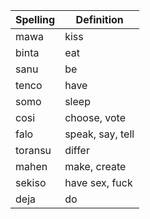 | Spelling | Definition |
|----------|------------|
| mawa | kiss |
| binta | eat |
| sanu | be |
| tenco | have |
| somo | sleep |
| cosi | choose, vote |
| falo | speak, say, tell |
| toransu | differ |
| mahen | make, create |
| sekiso | have sex, fuck |
| deja | do |